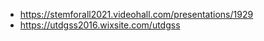   - https://stemforall2021.videohall.com/presentations/1929
  - https://utdgss2016.wixsite.com/utdgss